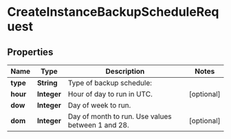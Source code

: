 

# CreateInstanceBackupScheduleRequest


## Properties

| Name | Type | Description | Notes |
|------------ | ------------- | ------------- | -------------|
|**type** | **String** | Type of backup schedule:  |   | Value | Description | | - | ------ | ------------- | |   | daily | Back up once per day at &#x60;hour&#x60;. | |   | weekly | Back up once per week on &#x60;dow&#x60; at &#x60;hour&#x60;. | |   | monthly | Back up each month at &#x60;dom&#x60; at &#x60;hour&#x60;. | |   | daily\\_alt\\_even | Back up on even dates at &#x60;hour&#x60;. | |   | daily\\_alt\\_odd | Back up on odd dates at &#x60;hour&#x60;. | |  |
|**hour** | **Integer** | Hour of day to run in UTC. |  [optional] |
|**dow** | **Integer** | Day of week to run.  |   | Value | Description | | - | ------ | ------------- | |   | 1 | Sunday | |   | 2 | Monday | |   | 3 | Tuesday | |   | 4 | Wednesday | |   | 5 | Thursday | |   | 6 | Friday | |   | 7 | Saturday | |  [optional] |
|**dom** | **Integer** | Day of month to run. Use values between 1 and 28. |  [optional] |



